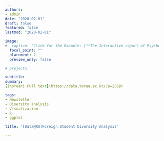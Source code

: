 ```yaml
---
authors:
- admin
date: "2020-02-01"
draft: false
featured: false
lastmod: "2020-02-01"

image:
#  caption: 'Click for the Example: [**The Interactive report of Psychological Assessment (Korean)**](https://a072826.github.io/kibum_moon/19_2_KUSCC.html)'
  focal_point: ""
  placement: 2
  preview_only: false

# projects: 

subtitle: 
summary: 
[(Korean) Full text](https://data.korea.ac.kr/?p=2569)

tags:
- Newsletter
- Diversity analysis
- Visualization
- R
- ggplot

title: '[Data@KU]Foreign Student Diversity Analysis'

---
```



